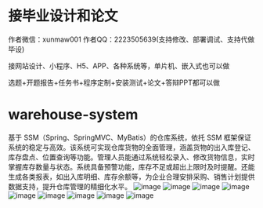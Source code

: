 # 接毕业设计和论文
作者微信：xunmaw001  作者QQ：2223505639(支持修改、部署调试、支持代做毕设)

接网站设计、小程序、H5、APP、各种系统等，单片机、嵌入式也可以做

选题+开题报告+任务书+程序定制+安装测试+论文+答辩PPT都可以做
# warehouse-system
基于 SSM（Spring、SpringMVC、MyBatis）的仓库系统，依托 SSM 框架保证系统的稳定与高效。该系统可实现仓库货物的全面管理，涵盖货物的出入库登记、库存盘点、位置查询等功能。管理人员能通过系统轻松录入、修改货物信息，实时掌握库存数量与状态。系统具备预警功能，库存不足或超出上限时及时提醒。还能生成各类报表，如出入库明细、库存余额等，为企业合理安排采购、销售计划提供数据支持，提升仓库管理的精细化水平。 
![image](https://github.com/user-attachments/assets/08f98c1c-594d-42ee-bb2c-8cbe41098235)
![image](https://github.com/user-attachments/assets/81b92573-f1a7-4a1f-b18f-d2b1e93a5063)
![image](https://github.com/user-attachments/assets/55cbdc1b-763a-4560-ad97-f3d9bc0782f9)
![image](https://github.com/user-attachments/assets/dabbacdb-4eed-4bb3-9e9b-bcaf2dd1e76e)
![image](https://github.com/user-attachments/assets/d8aa5ca0-96e0-4fa1-9264-ddcf5b19c1b0)
![image](https://github.com/user-attachments/assets/81bd987a-2baf-45e3-a5af-5029f6cf7fcf)
![image](https://github.com/user-attachments/assets/8a7ab599-1755-4a3c-b767-012b3326114a)
![image](https://github.com/user-attachments/assets/5ce4a23a-a67d-48b3-b50e-bf178bd5dbef)
![image](https://github.com/user-attachments/assets/297c4dd0-c836-490d-809c-3b8fa916abf9)
